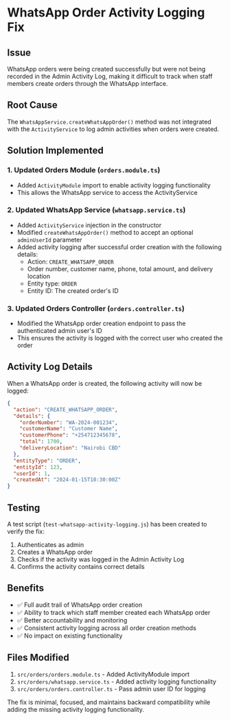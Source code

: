 # WhatsApp Order Activity Logging Fix

## Issue
WhatsApp orders were being created successfully but were not being recorded in the Admin Activity Log, making it difficult to track when staff members create orders through the WhatsApp interface.

## Root Cause
The `WhatsAppService.createWhatsAppOrder()` method was not integrated with the `ActivityService` to log admin activities when orders were created.

## Solution Implemented

### 1. Updated Orders Module (`orders.module.ts`)
- Added `ActivityModule` import to enable activity logging functionality
- This allows the WhatsApp service to access the ActivityService

### 2. Updated WhatsApp Service (`whatsapp.service.ts`)
- Added `ActivityService` injection in the constructor
- Modified `createWhatsAppOrder()` method to accept an optional `adminUserId` parameter
- Added activity logging after successful order creation with the following details:
  - Action: `CREATE_WHATSAPP_ORDER`
  - Order number, customer name, phone, total amount, and delivery location
  - Entity type: `ORDER`
  - Entity ID: The created order's ID

### 3. Updated Orders Controller (`orders.controller.ts`)
- Modified the WhatsApp order creation endpoint to pass the authenticated admin user's ID
- This ensures the activity is logged with the correct user who created the order

## Activity Log Details
When a WhatsApp order is created, the following activity will now be logged:

```json
{
  "action": "CREATE_WHATSAPP_ORDER",
  "details": {
    "orderNumber": "WA-2024-001234",
    "customerName": "Customer Name",
    "customerPhone": "+254712345678",
    "total": 1700,
    "deliveryLocation": "Nairobi CBD"
  },
  "entityType": "ORDER",
  "entityId": 123,
  "userId": 1,
  "createdAt": "2024-01-15T10:30:00Z"
}
```

## Testing
A test script (`test-whatsapp-activity-logging.js`) has been created to verify the fix:
1. Authenticates as admin
2. Creates a WhatsApp order
3. Checks if the activity was logged in the Admin Activity Log
4. Confirms the activity contains correct details

## Benefits
- ✅ Full audit trail of WhatsApp order creation
- ✅ Ability to track which staff member created each WhatsApp order
- ✅ Better accountability and monitoring
- ✅ Consistent activity logging across all order creation methods
- ✅ No impact on existing functionality

## Files Modified
1. `src/orders/orders.module.ts` - Added ActivityModule import
2. `src/orders/whatsapp.service.ts` - Added activity logging functionality
3. `src/orders/orders.controller.ts` - Pass admin user ID for logging

The fix is minimal, focused, and maintains backward compatibility while adding the missing activity logging functionality.